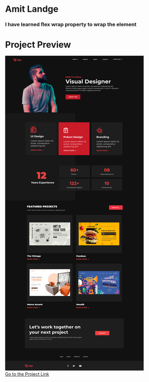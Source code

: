 # Amit Landge

### I have learned flex wrap property to wrap the element

# Project Preview

![project01](15.png)  
[Go to the Project Link](https://comfy-boba-bd847e.netlify.app/ "link")

